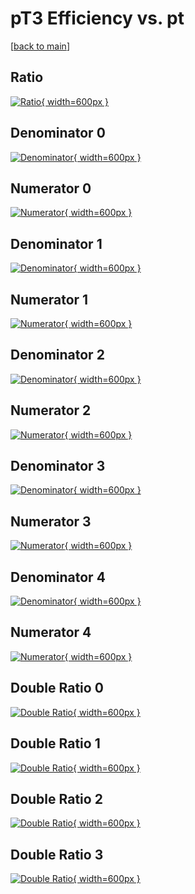 # pT3 Efficiency vs. pt

[[back to main](./)]



## Ratio

[![Ratio](../mtv/var/pT3_vtr_321_0_eff_pt.png){ width=600px }](../mtv/var/pT3_vtr_321_0_eff_pt.pdf)

## Denominator 0

[![Denominator](../mtv/den/pT3_vtr_321_0_eff_pt_den0.png){ width=600px }](../mtv/den/pT3_vtr_321_0_eff_pt_den0.pdf)

## Numerator 0

[![Numerator](../mtv/num/pT3_vtr_321_0_eff_pt_num0.png){ width=600px }](../mtv/num/pT3_vtr_321_0_eff_pt_num0.pdf)

## Denominator 1

[![Denominator](../mtv/den/pT3_vtr_321_0_eff_pt_den1.png){ width=600px }](../mtv/den/pT3_vtr_321_0_eff_pt_den1.pdf)

## Numerator 1

[![Numerator](../mtv/num/pT3_vtr_321_0_eff_pt_num1.png){ width=600px }](../mtv/num/pT3_vtr_321_0_eff_pt_num1.pdf)

## Denominator 2

[![Denominator](../mtv/den/pT3_vtr_321_0_eff_pt_den2.png){ width=600px }](../mtv/den/pT3_vtr_321_0_eff_pt_den2.pdf)

## Numerator 2

[![Numerator](../mtv/num/pT3_vtr_321_0_eff_pt_num2.png){ width=600px }](../mtv/num/pT3_vtr_321_0_eff_pt_num2.pdf)

## Denominator 3

[![Denominator](../mtv/den/pT3_vtr_321_0_eff_pt_den3.png){ width=600px }](../mtv/den/pT3_vtr_321_0_eff_pt_den3.pdf)

## Numerator 3

[![Numerator](../mtv/num/pT3_vtr_321_0_eff_pt_num3.png){ width=600px }](../mtv/num/pT3_vtr_321_0_eff_pt_num3.pdf)

## Denominator 4

[![Denominator](../mtv/den/pT3_vtr_321_0_eff_pt_den4.png){ width=600px }](../mtv/den/pT3_vtr_321_0_eff_pt_den4.pdf)

## Numerator 4

[![Numerator](../mtv/num/pT3_vtr_321_0_eff_pt_num4.png){ width=600px }](../mtv/num/pT3_vtr_321_0_eff_pt_num4.pdf)

## Double Ratio 0

[![Double Ratio](../mtv/ratio/pT3_vtr_321_0_eff_pt_ratio0.png){ width=600px }](../mtv/ratio/pT3_vtr_321_0_eff_pt_ratio0.pdf)

## Double Ratio 1

[![Double Ratio](../mtv/ratio/pT3_vtr_321_0_eff_pt_ratio1.png){ width=600px }](../mtv/ratio/pT3_vtr_321_0_eff_pt_ratio1.pdf)

## Double Ratio 2

[![Double Ratio](../mtv/ratio/pT3_vtr_321_0_eff_pt_ratio2.png){ width=600px }](../mtv/ratio/pT3_vtr_321_0_eff_pt_ratio2.pdf)

## Double Ratio 3

[![Double Ratio](../mtv/ratio/pT3_vtr_321_0_eff_pt_ratio3.png){ width=600px }](../mtv/ratio/pT3_vtr_321_0_eff_pt_ratio3.pdf)


